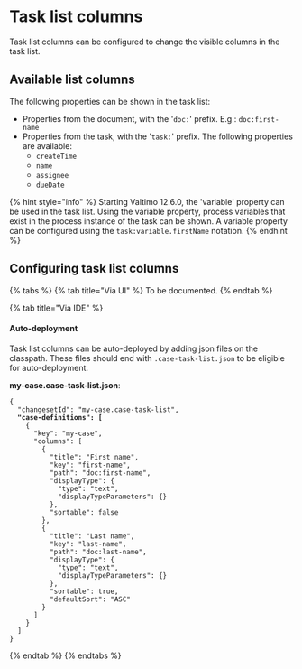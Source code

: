 # Task list columns

Task list columns can be configured to change the visible columns in the task list.

## Available list columns

The following properties can be shown in the task list:

* Properties from the document, with the '`doc:`' prefix. E.g.: `doc:first-name`
* Properties from the task, with the '`task:`' prefix. The following properties are available:
  * `createTime`
  * `name`
  * `assignee`
  * `dueDate`

{% hint style="info" %}
Starting Valtimo 12.6.0, the 'variable' property can be used in the task list. Using the variable property, process variables that exist in the process instance of the task can be shown. A variable property can be configured using the `task:variable.firstName` notation.
{% endhint %}

## Configuring task list columns

{% tabs %}
{% tab title="Via UI" %}
To be documented.
{% endtab %}

{% tab title="Via IDE" %}
#### Auto-deployment

Task list columns can be auto-deployed by adding json files on the classpath. These files should end with `.case-task-list.json` to be eligible for auto-deployment.

**my-case.case-task-list.json**:

<pre class="language-json"><code class="lang-json">{
  "changesetId": "my-case.case-task-list",
<strong>  "case-definitions": [
</strong>    {
      "key": "my-case",
      "columns": [
        {
          "title": "First name",
          "key": "first-name",
          "path": "doc:first-name",
          "displayType": {
            "type": "text",
            "displayTypeParameters": {}
          },
          "sortable": false
        },
        {
          "title": "Last name",
          "key": "last-name",
          "path": "doc:last-name",
          "displayType": {
            "type": "text",
            "displayTypeParameters": {}
          },
          "sortable": true,
          "defaultSort": "ASC"
        }
      ]
    }
  ]
}
</code></pre>
{% endtab %}
{% endtabs %}
